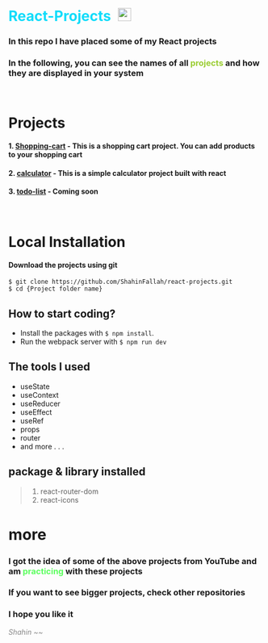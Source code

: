 
<h1 style = "color:#12dcfa;display:inline;border:none">React-Projects</h1>
<img src='https://uploadkon.ir/uploads/5e2619_24react-2.svg' width = "26px" height = '26px' style = "margin-left:10px":>

### In this repo I have placed some of my React projects

### In the following, you can see the names of all <span style = "color:yellowgreen">projects</span> and how they are displayed in your system
<br>

# Projects

#### 1. [Shopping-cart](https://github.com/ShahinFallah/react-projects/tree/main/shopping-cart) - This is a shopping cart project. You can add products to your shopping cart
#### 2. [calculator](https://github.com/ShahinFallah/react-projects/tree/main/calculator) - This is a simple calculator project built with react

#### 3. [todo-list](#) - Coming soon

<br>

# Local Installation

#### Download the projects using git

```
$ git clone https://github.com/ShahinFallah/react-projects.git
$ cd {Project folder name}
```

## How to start coding?

- Install the packages with  `$ npm install`.
- Run the webpack server with  `$ npm run dev`

## The tools I used

- useState<br>
- useContext<br>
- useReducer<br>
- useEffect<br>
- useRef<br>
- props<br>
- router<br>
- and more . . .

## package & library installed

> 1. react-router-dom
> 1. react-icons

<h2 style="font-size:30px;font-weight: bold;">more</h2> 

### I got the idea of ​​some of the above projects from YouTube and am <b style="color:#00ff04a3">practicing</b> with these projects<br>
### If you want to see bigger projects, check other repositories<br>
### I hope you like it

<i style = "color:#888">Shahin ~~</i>

